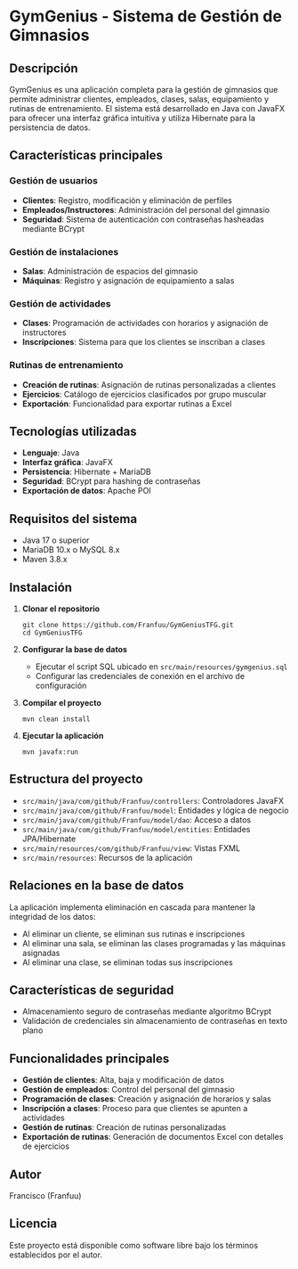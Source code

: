 # GymGenius - Sistema de Gestión de Gimnasios

## Descripción
GymGenius es una aplicación completa para la gestión de gimnasios que permite administrar clientes, empleados, clases, salas, equipamiento y rutinas de entrenamiento. El sistema está desarrollado en Java con JavaFX para ofrecer una interfaz gráfica intuitiva y utiliza Hibernate para la persistencia de datos.

## Características principales

### Gestión de usuarios
- **Clientes**: Registro, modificación y eliminación de perfiles
- **Empleados/Instructores**: Administración del personal del gimnasio
- **Seguridad**: Sistema de autenticación con contraseñas hasheadas mediante BCrypt

### Gestión de instalaciones
- **Salas**: Administración de espacios del gimnasio
- **Máquinas**: Registro y asignación de equipamiento a salas

### Gestión de actividades
- **Clases**: Programación de actividades con horarios y asignación de instructores
- **Inscripciones**: Sistema para que los clientes se inscriban a clases

### Rutinas de entrenamiento
- **Creación de rutinas**: Asignación de rutinas personalizadas a clientes
- **Ejercicios**: Catálogo de ejercicios clasificados por grupo muscular
- **Exportación**: Funcionalidad para exportar rutinas a Excel

## Tecnologías utilizadas
- **Lenguaje**: Java
- **Interfaz gráfica**: JavaFX
- **Persistencia**: Hibernate + MariaDB
- **Seguridad**: BCrypt para hashing de contraseñas
- **Exportación de datos**: Apache POI

## Requisitos del sistema
- Java 17 o superior
- MariaDB 10.x o MySQL 8.x
- Maven 3.8.x

## Instalación

1. **Clonar el repositorio**
   ```
   git clone https://github.com/Franfuu/GymGeniusTFG.git
   cd GymGeniusTFG
   ```

2. **Configurar la base de datos**
    - Ejecutar el script SQL ubicado en `src/main/resources/gymgenius.sql`
    - Configurar las credenciales de conexión en el archivo de configuración

3. **Compilar el proyecto**
   ```
   mvn clean install
   ```

4. **Ejecutar la aplicación**
   ```
   mvn javafx:run
   ```

## Estructura del proyecto
- `src/main/java/com/github/Franfuu/controllers`: Controladores JavaFX
- `src/main/java/com/github/Franfuu/model`: Entidades y lógica de negocio
- `src/main/java/com/github/Franfuu/model/dao`: Acceso a datos
- `src/main/java/com/github/Franfuu/model/entities`: Entidades JPA/Hibernate
- `src/main/resources/com/github/Franfuu/view`: Vistas FXML
- `src/main/resources`: Recursos de la aplicación

## Relaciones en la base de datos
La aplicación implementa eliminación en cascada para mantener la integridad de los datos:
- Al eliminar un cliente, se eliminan sus rutinas e inscripciones
- Al eliminar una sala, se eliminan las clases programadas y las máquinas asignadas
- Al eliminar una clase, se eliminan todas sus inscripciones

## Características de seguridad
- Almacenamiento seguro de contraseñas mediante algoritmo BCrypt
- Validación de credenciales sin almacenamiento de contraseñas en texto plano

## Funcionalidades principales
- **Gestión de clientes**: Alta, baja y modificación de datos
- **Gestión de empleados**: Control del personal del gimnasio
- **Programación de clases**: Creación y asignación de horarios y salas
- **Inscripción a clases**: Proceso para que clientes se apunten a actividades
- **Gestión de rutinas**: Creación de rutinas personalizadas
- **Exportación de rutinas**: Generación de documentos Excel con detalles de ejercicios

## Autor
Francisco (Franfuu)

## Licencia
Este proyecto está disponible como software libre bajo los términos establecidos por el autor.